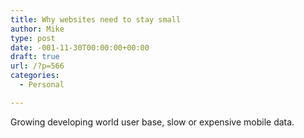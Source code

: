 ```yaml
---
title: Why websites need to stay small
author: Mike
type: post
date: -001-11-30T00:00:00+00:00
draft: true
url: /?p=566
categories:
  - Personal

---
```

Growing developing world user base, slow or expensive mobile data.